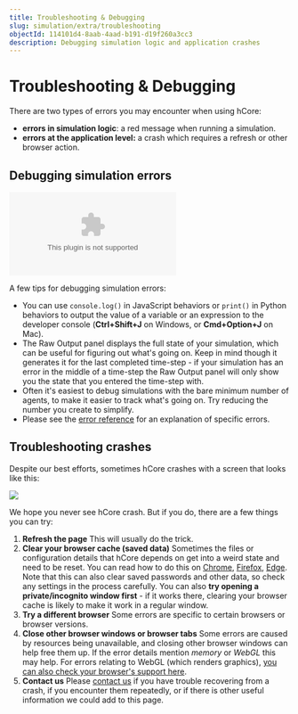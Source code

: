 ```yaml
---
title: Troubleshooting & Debugging
slug: simulation/extra/troubleshooting
objectId: 114101d4-8aab-4aad-b191-d19f260a3cc3
description: Debugging simulation logic and application crashes
---
```


# Troubleshooting & Debugging

There are two types of errors you may encounter when using hCore:

- **errors in simulation logic**: a red message when running a simulation.
- **errors at the application level:** a crash which requires a refresh or other browser action.

## Debugging simulation errors

<Embed type="youtube" url="https://youtu.be/lqEZk0Xp51U" caption="Debugging tutorial" />

A few tips for debugging simulation errors:

- You can use `console.log()` in JavaScript behaviors or `print()` in Python behaviors to output the value of a variable or an expression to the developer console \(**Ctrl+Shift+J** on Windows, or **Cmd+Option+J** on Mac\).
- The Raw Output panel displays the full state of your simulation, which can be useful for figuring out what's going on. Keep in mind though it generates it for the last completed time-step - if your simulation has an error in the middle of a time-step the Raw Output panel will only show you the state that you entered the time-step with.
- Often it's easiest to debug simulations with the bare minimum number of agents, to make it easier to track what's going on. Try reducing the number you create to simplify.
- Please see the [error reference](/docs/simulation/extra/troubleshooting/error-reference) for an explanation of specific errors.

## Troubleshooting crashes

Despite our best efforts, sometimes hCore crashes with a screen that looks like this:

![](https://cdn-us1.hash.ai/site/docs/screenshot-2021-06-15-at-10.24.37.png)

We hope you never see hCore crash. But if you do, there are a few things you can try:

1. **Refresh the page** This will usually do the trick.
1. **Clear your browser cache \(saved data\)** Sometimes the files or configuration details that hCore depends on get into a weird state and need to be reset. You can read how to do this on [Chrome](https://support.google.com/accounts/answer/32050), [Firefox](https://support.mozilla.org/en-US/kb/how-clear-firefox-cache), [Edge](https://support.microsoft.com/en-us/microsoft-edge/view-and-delete-browser-history-in-microsoft-edge-00cf7943-a9e1-975a-a33d-ac10ce454ca4). Note that this can also clear saved passwords and other data, so check any settings in the process carefully. You can also **try opening a private/incognito window first** - if it works there, clearing your browser cache is likely to make it work in a regular window.
1. **Try a different browser** Some errors are specific to certain browsers or browser versions.
1. **Close other browser windows or browser tabs** Some errors are caused by resources being unavailable, and closing other browser windows can help free them up. If the error details mention _memory_ or _WebGL_ this may help. For errors relating to WebGL \(which renders graphics\), [you can also check your browser's support here](https://get.webgl.org/).
1. **Contact us** Please [contact us](/contact) if you have trouble recovering from a crash, if you encounter them repeatedly, or if there is other useful information we could add to this page.
